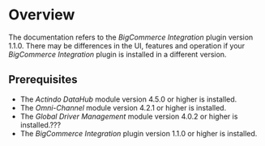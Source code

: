 # Overview



The documentation refers to the *BigCommerce Integration* plugin version 1.1.0. There may be differences in the UI, features and operation if your *BigCommerce Integration* plugin is installed in a different version.

## Prerequisites
- The *Actindo DataHub* module version 4.5.0 or higher is installed.
- The *Omni-Channel* module version 4.2.1 or higher is installed.
- The *Global Driver Management* module version 4.0.2 or higher is installed.???
- The *BigCommerce Integration* plugin version 1.1.0 or higher is installed.